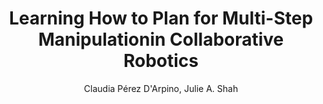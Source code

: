 ---
paperId: 6
author: Claudia Pérez D'Arpino, Julie A. Shah
publicationauthor: Pérez D'Arpino, C. et al.
title: Learning  How  to  Plan  for  Multi-Step  Manipulationin  Collaborative  Robotics
pdf: --
poster: --
alt: --
type: Oral & Poster
topic: Robotics
link: --
conference: neurips
year: 2018
tags: neurips-2018
location: Montreal, Canada
---